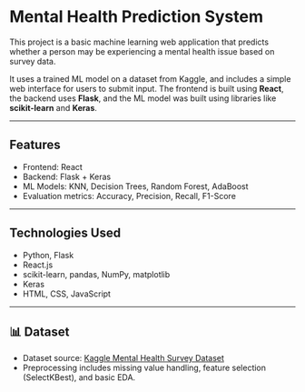 #  Mental Health Prediction System

This project is a basic machine learning web application that predicts whether a person may be experiencing a mental health issue based on survey data.

It uses a trained ML model on a dataset from Kaggle, and includes a simple web interface for users to submit input. The frontend is built using **React**, the backend uses **Flask**, and the ML model was built using libraries like **scikit-learn** and **Keras**.

---

##  Features

- Frontend: React
- Backend: Flask + Keras
- ML Models: KNN, Decision Trees, Random Forest, AdaBoost
- Evaluation metrics: Accuracy, Precision, Recall, F1-Score

---

##  Technologies Used

- Python, Flask  
- React.js  
- scikit-learn, pandas, NumPy, matplotlib  
- Keras  
- HTML, CSS, JavaScript

---


## 📊 Dataset

- Dataset source: [Kaggle Mental Health Survey Dataset](https://www.kaggle.com/)
- Preprocessing includes missing value handling, feature selection (SelectKBest), and basic EDA.


